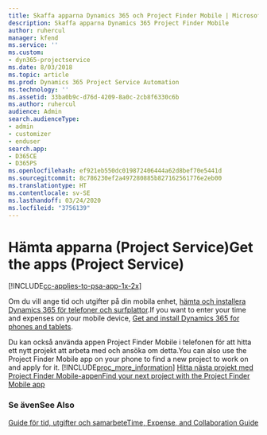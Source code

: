 ```yaml
---
title: Skaffa apparna Dynamics 365 och Project Finder Mobile | MicrosoftDocs
description: Skaffa apparna Dynamics 365 Project Finder Mobile
author: ruhercul
manager: kfend
ms.service: ''
ms.custom:
- dyn365-projectservice
ms.date: 8/03/2018
ms.topic: article
ms.prod: Dynamics 365 Project Service Automation
ms.technology: ''
ms.assetid: 33ba0b9c-d76d-4209-8a0c-2cb8f6330c6b
ms.author: ruhercul
audience: Admin
search.audienceType:
- admin
- customizer
- enduser
search.app:
- D365CE
- D365PS
ms.openlocfilehash: ef921eb550dc019872406444a62d8bef70e5441d
ms.sourcegitcommit: 8c786230ef2a497280885b827162561776e2eb00
ms.translationtype: HT
ms.contentlocale: sv-SE
ms.lasthandoff: 03/24/2020
ms.locfileid: "3756139"
---
```

# <a name="get-the-apps-project-service"></a><span data-ttu-id="d10f9-103">Hämta apparna (Project Service)</span><span class="sxs-lookup"><span data-stu-id="d10f9-103">Get the apps (Project Service)</span></span>

[!INCLUDE[cc-applies-to-psa-app-1x-2x](../includes/cc-applies-to-psa-app-1x-2x.md)]

<span data-ttu-id="d10f9-104">Om du vill ange tid och utgifter på din mobila enhet, [hämta och installera Dynamics 365 för telefoner och surfplattor](../mobile-app/dynamics-365-phones-tablets-users-guide.md).</span><span class="sxs-lookup"><span data-stu-id="d10f9-104">If you want to enter your time and expenses on your mobile device, [Get and install Dynamics 365 for phones and tablets](../mobile-app/dynamics-365-phones-tablets-users-guide.md).</span></span>  
  
 <span data-ttu-id="d10f9-105">Du kan också använda appen Project Finder Mobile i telefonen för att hitta ett nytt projekt att arbeta med och ansöka om detta.</span><span class="sxs-lookup"><span data-stu-id="d10f9-105">You can also use the Project Finder Mobile app on your phone to find a new project to work on and apply for it.</span></span> [!INCLUDE[proc_more_information](../includes/proc-more-information.md)] <span data-ttu-id="d10f9-106">[Hitta nästa projekt med Project Finder Mobile-appen](../project-service/find-next-project-finder-mobile-app.md)</span><span class="sxs-lookup"><span data-stu-id="d10f9-106">[Find your next project with the Project Finder Mobile app](../project-service/find-next-project-finder-mobile-app.md)</span></span> 
  
### <a name="see-also"></a><span data-ttu-id="d10f9-107">Se även</span><span class="sxs-lookup"><span data-stu-id="d10f9-107">See Also</span></span>  
 [<span data-ttu-id="d10f9-108">Guide för tid, utgifter och samarbete</span><span class="sxs-lookup"><span data-stu-id="d10f9-108">Time, Expense, and Collaboration Guide</span></span>](../project-service/time-expense-collaboration-guide.md)
